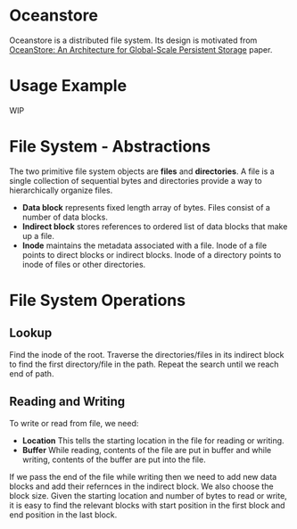 # Oceanstore

Oceanstore is a distributed file system. Its design is motivated from <a href="http://www.cs.cornell.edu/~hweather/Oceanstore/asplos00.pdf">OceanStore: An Architecture for Global-Scale Persistent Storage</a> paper. 

# Usage Example
WIP

# File System - Abstractions
The two primitive file system objects are <b>files</b> and <b>directories</b>. A file is a single collection of sequential bytes and directories provide a way to hierarchically organize files. 
* <b>Data block</b> represents fixed length array of bytes. Files consist of a number of data blocks.
* <b>Indirect block</b> stores references to ordered list of data blocks that make up a file.
* <b>Inode</b> maintains the metadata associated with a file. Inode of a file points to direct blocks or indirect blocks. Inode of a directory points to inode of files or other directories.

# File System Operations

## Lookup
Find the inode of the root. Traverse the directories/files in its indirect block to find the first directory/file in the path. Repeat the search until we reach end of path.

## Reading and Writing
To write or read from file, we need:
* <b>Location</b> This tells the starting location in the file for reading or writing.
* <b>Buffer</b> While reading, contents of the file are put in buffer and while writing, contents of the buffer are put into the file. <br/>

If we pass the end of the file while writing then we need to add new data blocks and add their refernces in the indirect block. We also choose the block size. Given the starting location and number of bytes to read or write, it is easy to find the relevant blocks with start position in the first block and end position in the last block.




